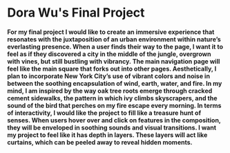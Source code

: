 # Dora Wu's Final Project

**For my final project I would like to create an immersive experience that resonates with the juxtaposition of an urban environment within nature’s everlasting presence. When a user finds their way to the page, I want it to feel as if they discovered a city in the middle of the jungle, overgrown with vines, but still bustling with vibrancy. The main navigation page will feel like the main square that forks out into other pages.
Aesthetically, I plan to incorporate New York City’s use of vibrant colors and noise in between the soothing encapsulation of wind, earth, water, and fire. In my mind, I am inspired by the way oak tree roots emerge through cracked cement sidewalks, the pattern in which ivy climbs skyscrapers, and the sound of the bird that perches on my fire escape every morning. 
In terms of interactivity, I would like the project to fill like a treasure hunt of senses. When users hover over and click on features in the composition, they will be enveloped in soothing sounds and visual transitions. I want my project to feel like it has depth in layers. These layers will act like curtains, which can be peeled away to reveal hidden moments.**

